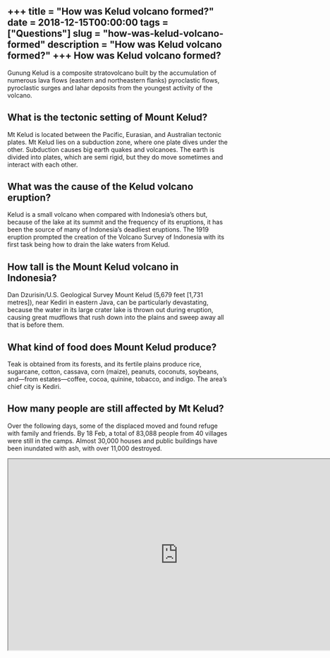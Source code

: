 +++
title = "How was Kelud volcano formed?"
date = 2018-12-15T00:00:00
tags = ["Questions"]
slug = "how-was-kelud-volcano-formed"
description = "How was Kelud volcano formed?"
+++
How was Kelud volcano formed?
-----------------------------

Gunung Kelud is a composite stratovolcano built by the accumulation of numerous lava flows (eastern and northeastern flanks) pyroclastic flows, pyroclastic surges and lahar deposits from the youngest activity of the volcano.

What is the tectonic setting of Mount Kelud?
--------------------------------------------

Mt Kelud is located between the Pacific, Eurasian, and Australian tectonic plates. Mt Kelud lies on a subduction zone, where one plate dives under the other. Subduction causes big earth quakes and volcanoes. The earth is divided into plates, which are semi rigid, but they do move sometimes and interact with each other.

What was the cause of the Kelud volcano eruption?
-------------------------------------------------

Kelud is a small volcano when compared with Indonesia’s others but, because of the lake at its summit and the frequency of its eruptions, it has been the source of many of Indonesia’s deadliest eruptions. The 1919 eruption prompted the creation of the Volcano Survey of Indonesia with its first task being how to drain the lake waters from Kelud.

How tall is the Mount Kelud volcano in Indonesia?
-------------------------------------------------

Dan Dzurisin/U.S. Geological Survey Mount Kelud (5,679 feet \[1,731 metres\]), near Kediri in eastern Java, can be particularly devastating, because the water in its large crater lake is thrown out during eruption, causing great mudflows that rush down into the plains and sweep away all that is before them.

What kind of food does Mount Kelud produce?
-------------------------------------------

Teak is obtained from its forests, and its fertile plains produce rice, sugarcane, cotton, cassava, corn (maize), peanuts, coconuts, soybeans, and—from estates—coffee, cocoa, quinine, tobacco, and indigo. The area’s chief city is Kediri.

How many people are still affected by Mt Kelud?
-----------------------------------------------

Over the following days, some of the displaced moved and found refuge with family and friends. By 18 Feb, a total of 83,088 people from 40 villages were still in the camps. Almost 30,000 houses and public buildings have been inundated with ash, with over 11,000 destroyed.

<iframe allow="accelerometer; autoplay; clipboard-write; encrypted-media; gyroscope; picture-in-picture" allowfullscreen="" class="__youtube_prefs__  epyt-is-override  no-lazyload" data-no-lazy="1" data-origheight="433" data-origwidth="770" data-skipgform_ajax_framebjll="" height="433" id="_ytid_39340" loading="lazy" src="https://www.youtube.com/embed/jOlTwJhBPNQ?enablejsapi=1&autoplay=0&cc_load_policy=0&cc_lang_pref=&iv_load_policy=1&loop=0&modestbranding=0&rel=1&fs=1&playsinline=0&autohide=2&theme=dark&color=red&controls=1&" title="YouTube player" width="770"></iframe>